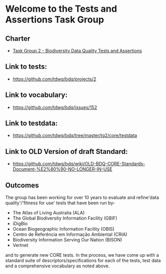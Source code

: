<h1>Welcome to the Tests and Assertions Task Group</h1>

## Charter 
-    [Task Group 2 - Biodiversity Data Quality Tests and Assertions](https://www.tdwg.org/community/bdq/tg-2/)

## Link to tests: 
-    https://github.com/tdwg/bdq/projects/2

## Link to vocabulary: 
-    https://github.com/tdwg/bdq/issues/152

## Link to testdata:
-    https://github.com/tdwg/bdq/tree/master/tg2/core/testdata

## Link to OLD Version of draft Standard:
-    https://github.com/tdwg/bdq/wiki/OLD-BDQ-CORE-Standards-Document-%E2%80%90-NO-LONGER-IN-USE
  
<h2>Outcomes</h2>
The group has been working for over 10 years to evaluate and refine'data quality'/'fitness for use' tests that have been run by-
<ul>
<li>The Atlas of Living Australia (ALA)</<li>
<li>The Global Biodiversity Information Facility (GBIF)</li>
<li>iDigBio</li>
<li>Ocean Biogeographic Information Facility (OBIS)</li>
<li>Centro de Referência em Informação Ambiental (CRIA)</li>
<li>Biodiversity Information Serving Our Nation (BISON)</li>
<li>Vertnet</li>
  </ul>
  
and to generate new CORE tests. In the process, we have come up with a standard suite of descriptors/specifications for each of the tests, test data and a comprehensive vocabulary as noted above.
  
